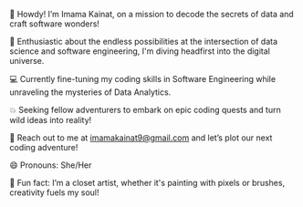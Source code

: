 👋 Howdy! I’m Imama Kainat, on a mission to decode the secrets of data and craft software wonders!

🌟 Enthusiastic about the endless possibilities at the intersection of data science and software engineering, I'm diving headfirst into the digital universe.

💻 Currently fine-tuning my coding skills in Software Engineering while unraveling the mysteries of Data Analytics.

💥 Seeking fellow adventurers to embark on epic coding quests and turn wild ideas into reality!

📧 Reach out to me at imamakainat9@gmail.com and let’s plot our next coding adventure!

😄 Pronouns: She/Her

🎉 Fun fact: I’m a closet artist, whether it's painting with pixels or brushes, creativity fuels my soul!

<!-- Feel free to sprinkle in your own unique charm and let your excitement shine through! -->
